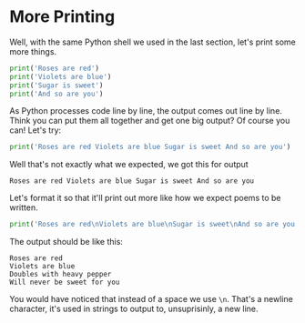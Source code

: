 # More Printing

Well, with the same Python shell we used in the last section, let's print some
more things.

```python
print('Roses are red')
print('Violets are blue')
print('Sugar is sweet')
print('And so are you')
```

As Python processes code line by line, the output comes out line by line. Think you can put them all together and get one big output? Of course you can! Let's try:

```python
print('Roses are red Violets are blue Sugar is sweet And so are you')
```

Well that's not exactly what we expected, we got this for output

    Roses are red Violets are blue Sugar is sweet And so are you

Let's format it so that it'll print out more like how we expect poems to be written.

```python
print('Roses are red\nViolets are blue\nSugar is sweet\nAnd so are you')
```

The output should be like this:

    Roses are red
    Violets are blue
    Doubles with heavy pepper
    Will never be sweet for you

You would have noticed that instead of a space we use `\n`. That's a newline character, it's used in strings to output to, unsuprisinly, a new line.
